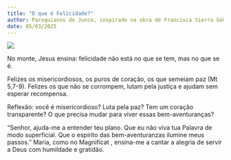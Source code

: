 ```yaml
---
title: "O que é Felicidade?"
author: Paroquianos do Junco, inspirado na obra de Francisca Sierra Gómez, 365 com Jesus de Nazaré
date: 05/03/2025
---
```

![](https://blogger.googleusercontent.com/img/b/R29vZ2xl/AVvXsEibrRLiUKN65fpYs7habnas_028d07Pb0KqC_nDE84wY-KjhtgZK-zgw9ALMSsj2dTCmFp82aRkZoZx1nNmxVx99WkQVus3jVvRu-ZHh43n-KBha5fVQWQDAEBebGO3Apbdrqsc5mHiH3tleBS_wnyLaEVo7kL-Zs2hXNW9Te8KaNpd6EB38ZErapMkEJI/s320/8.webp)

No monte, Jesus ensina: felicidade não está no que se tem, mas no que se é.

Felizes os misericordiosos, os puros de coração, os que semeiam paz (Mt 5,7-9). Felizes os que não se corrompem, lutam pela justiça e ajudam sem esperar recompensa.

Reflexão: você é misericordioso? Luta pela paz? Tem um coração transparente? O que precisa mudar para viver essas bem-aventuranças?

“Senhor, ajuda-me a entender teu plano. Que eu não viva tua Palavra de modo superficial. Que o espírito das bem-aventuranzas ilumine meus passos.” Maria, como no Magnificat , ensina-me a cantar a alegria de servir a Deus com humildade e gratidão.